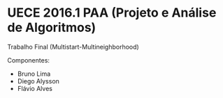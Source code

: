 # UECE 2016.1 PAA (Projeto e Análise de Algoritmos)
Trabalho Final (Multistart-Multineighborhood)

Componentes:
- Bruno Lima
- Diego Alysson
- Flávio Alves
